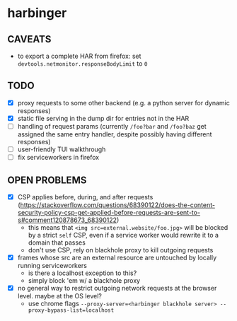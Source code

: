 # harbinger

## CAVEATS
* to export a complete HAR from firefox: set `devtools.netmonitor.responseBodyLimit` to `0`

## TODO
* [x] proxy requests to some other backend (e.g. a python server for dynamic responses)
* [x] static file serving in the dump dir for entries not in the HAR
* [ ] handling of request params (currently `/foo?bar` and `/foo?baz` get assigned the same entry handler, despite possibly having different responses)
* [ ] user-friendly TUI walkthrough
* [ ] fix serviceworkers in firefox

## OPEN PROBLEMS
* [x] CSP applies before, during, and after requests (https://stackoverflow.com/questions/68390122/does-the-content-security-policy-csp-get-applied-before-requests-are-sent-to-s#comment120878673_68390122)
    * this means that `<img src=external.website/foo.jpg>` will be blocked by a strict `self` CSP, even if a service worker would rewrite it to a domain that passes
    * don't use CSP, rely on blackhole proxy to kill outgoing requests
* [x] frames whose src are an external resource are untouched by locally running serviceworkers
    * is there a localhost exception to this?
    * simply block 'em w/ a blackhole proxy
* [x] no general way to restrict outgoing network requests at the browser level. maybe at the OS level?
    * use chrome flags `--proxy-server=<harbinger blackhole server> --proxy-bypass-list=localhost`
